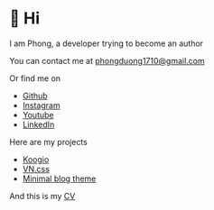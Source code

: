 # 👋 Hi

I am Phong, a developer trying to become an author

You can contact me at [phongduong1710@gmail.com](mailto:phongduong1710@gmail.com)

Or find me on

- [Github](https://www.github.com/phongever)
- [Instagram](https://www.instagram.com/phongever)
- [Youtube](https://www.youtube.com/@phongever)
- [LinkedIn](https://www.linkedin.com/in/phongever/)

Here are my projects

- [Koogio](https://play.google.com/store/apps/developer?id=Koogio)
- [VN.css](https://github.com/phongever/VN.css)
- [Minimal blog theme](https://github.com/phongever/minimal-blog-theme)

And this is my [CV](https://docs.google.com/document/d/1NdmG3qd7fLs2oJQLouTGwcfjkg2q1_Yd0r3vLOTh82g)
